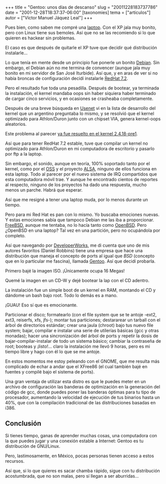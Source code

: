 +++
title = "Gentoo: unos días de descanso"
slug = "20011228183737786"
date = "2001-12-28T18:37:37-06:00"
[taxonomies]
tema = ["articulos"]
autor = ["Víctor Manuel Jáquez Leal"]
+++

Pues bien, como saben me compré una
[laptop](http://www.compaq.com.mx/hogar/prod_pres_701-mx.html). Con el XP jala
muy bonito, pero con Linux tiene sus bemoles. Así que no se las recomiendo si lo
que quieren es hackear sin problemas.

El caso es que después de quitarle el XP tuve que decidir qué distribución
instalarle...

<!-- more -->

Lo que tenía en mente desde un principio fue ponerle un bonito
[Debian](http://www.debian.org). Sin embargo, el Debian aún no me termina de
convencer (aunque jala muy bonito en mi servidor de San José Iturbide). Así que,
y en aras de ver si no había broncas de configuración decidí instalarle [RedHat
7.2](http://www.redhat.com).

Pero el resultado fue toda una pesadilla. Después de bootear, ya terminada la
instalación, el kernel mandaba oops sin haber siquiera haber terminado de cargar
cinco servicios, y en ocasiones se crasheaba completamente.

Después de una breve búsqueda en [Usenet](http://www.google.com/grphp) vi en la
lista de desarrollo del kernel que un argentino preguntaba lo mismo, y se
resolvió que el kernel optimizado para Athlon/Duron junto con un chipset VIA,
genera kernel-oops aleatorios.

Este problema al parecer [ya fue resuelto en el kernel
2.4.18-pre1](http://www.kernel.org/pub/linux/kernel/v2.4/testing/patch-2.4.18.log).

Así que para tener RedHat 7.2 estable, tuve que compilar un kernel no optimizado
para Athlon/Duron en mi computadora de escritorio y pasarlo por ftp a la laptop.

Sin embargo, el sonido, aunque en teoría, 100% soportado tanto por el kernel,
como por el [OSS](http://www.opensound.com/oss.html) y el proyecto
[ALSA](http://www.alsa-project.org), ninguno de ellos funciona en esta laptop.
Todo al parecer por el nuevo sistema de IRQ compartidos que esta computadora
móvil trae. Y aunque he encontrado cientos de reportes al respecto, ninguno de
los proyectos ha dado una respuesta, mucho menos un parche. Habrá que esperar.

Así que me resigné a tener una laptop muda, por lo menos durante un tiempo.

Pero para mi Red Hat es pan con lo mismo. Yo buscaba emociones nuevas. Y estas
emociones sabía que tampoco Debian me las iba a proporcionar.
[FreeBSD](http://www.freebsd.org), aunque me tentaba, no lo hacía tanto como
[OpenBSD](http://www.openbsd.org). Pero ¿OpenBSD en una laptop? Tal vez en una
partición, pero no ocupándola por completo.

Así que navegando por [DeveloperWorks](http://www-106.ibm.com/developerworks/),
me di cuenta que uno de mis autores favoritos (Daniel Robbins) tiene una empresa
que hace una distribución que maneja el concepto de ports al igual que *BSD*
(concepto que en lo particular me fascina), llamada
[Gentoo](http://www.gentoo.org). Así que decidí probarla.

Primero bajé la imagen ISO. ¡Únicamente ocupa 16 Megas!

Quemé la imagen en un CD-W y dejé bootear la lap con el CD adentro.

La instalación fue un simple boot de un kernel en RAM, montando el CD y dándome
un bash bajo root. Todo lo demás es a mano.

¡GUAU! Eso sí que es emocionante.

Particionar el disco; formatearlo (con el file system que se te antoje -ext2,
ext3, reiserfs, xfs, jfs-); montar tus particiones; destararear un tarball con
el árbol de directorios estándar; crear una jaula (chroot) bajo tus nuevo file
system; bajar, compilar e instalar una serie de utilerías básicas (gcc y otras
monadas); hacer una sincronización del árbol de ports y repetir la dosis de
bajar-compilar-instalar de todo un sistema básico; cambiar la contraseña de
root; booteas y ¡listo!... claro la instalación me llevó 9 horas, pero es mi
tiempo libre y hago con él lo que se me antoje.

En estos momentos me estoy peleando con el GNOME, que me resulta más complicado
de echar a andar que el XFree86 (el cual también bajé en fuentes y compilé bajo
el sistema de ports).

Una gran ventaja de utilizar esta distro es que le puedes meter en un archivo de
configuración las banderas de optimización en la generación del código de gcc,
donde puedes poner las banderas óptimas para tu tipo de procesador, aumentando
la velocidad de ejecución de tus binarios hasta un 40%, que con la compilación
tradicional de las distribuciones basadas en i386.

## Conclusión

Si tienes tiempo, ganas de aprender muchas cosas, una computadora con la que
puedes jugar y una conexión estable a Internet: Gentoo es tu distribución de
GNU/Linux.

Pero, lastimosamente, en México, pocas personas tienen acceso a estos recursos.

Así que, si lo que quieres es sacar chamba rápido, sigue con tu distribución
acostumbrada, que no son malas, pero sí llegan a ser aburridas...
